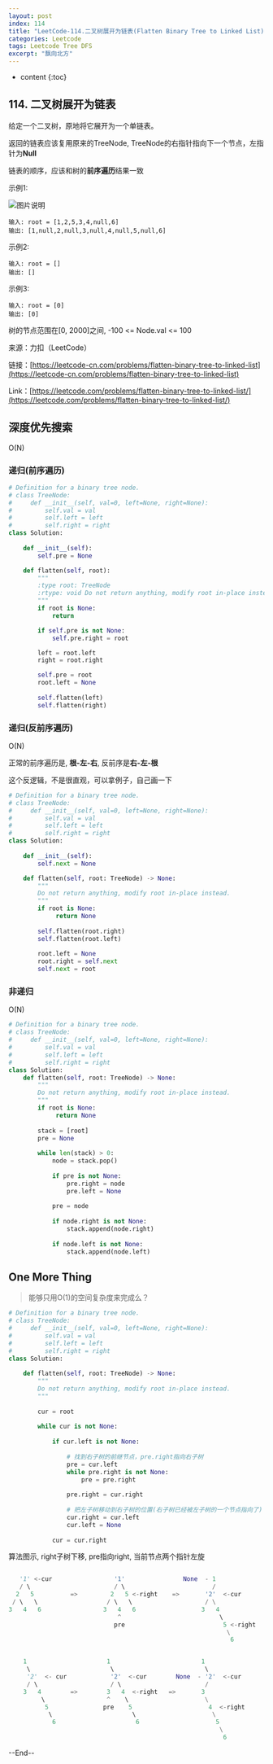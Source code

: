 ```yaml
---
layout: post
index: 114
title: "LeetCode-114.二叉树展开为链表(Flatten Binary Tree to Linked List)"
categories: Leetcode
tags: Leetcode Tree DFS
excerpt: "飘向北方"
---
```


* content
{:toc}

## 114. 二叉树展开为链表

给定一个二叉树，原地将它展开为一个单链表。

返回的链表应该复用原来的TreeNode, TreeNode的右指针指向下一个节点，左指针为**Null**

链表的顺序，应该和树的**前序遍历**结果一致

示例1: 

![图片说明](./images/leetcode-algorithm-114.jpg)

```
输入: root = [1,2,5,3,4,null,6]
输出: [1,null,2,null,3,null,4,null,5,null,6]
```

示例2:

```
输入: root = []
输出: []
```

示例3:

```
输入: root = [0]
输出: [0]
```

树的节点范围在[0, 2000]之间, -100 <= Node.val <= 100

来源：力扣（LeetCode）

链接：[https://leetcode-cn.com/problems/flatten-binary-tree-to-linked-list](https://leetcode-cn.com/problems/flatten-binary-tree-to-linked-list)

Link：[https://leetcode.com/problems/flatten-binary-tree-to-linked-list/](https://leetcode.com/problems/flatten-binary-tree-to-linked-list/)

## 深度优先搜索

O(N)

### 递归(前序遍历)

```python
# Definition for a binary tree node.
# class TreeNode:
#     def __init__(self, val=0, left=None, right=None):
#         self.val = val
#         self.left = left
#         self.right = right
class Solution:
    
    def __init__(self):
        self.pre = None

    def flatten(self, root):
        """
        :type root: TreeNode
        :rtype: void Do not return anything, modify root in-place instead.
        """
        if root is None:
            return

        if self.pre is not None:
            self.pre.right = root

        left = root.left
        right = root.right

        self.pre = root
        root.left = None
        
        self.flatten(left)
        self.flatten(right)
```

### 递归(反前序遍历)

O(N)

正常的前序遍历是, **根-左-右**, 反前序是**右-左-根**

这个反逻辑，不是很直观，可以拿例子，自己画一下

```python
# Definition for a binary tree node.
# class TreeNode:
#     def __init__(self, val=0, left=None, right=None):
#         self.val = val
#         self.left = left
#         self.right = right
class Solution:
    
    def __init__(self):
        self.next = None

    def flatten(self, root: TreeNode) -> None:
        """
        Do not return anything, modify root in-place instead.
        """
        if root is None:
             return None
        
        self.flatten(root.right)
        self.flatten(root.left)
        
        root.left = None
        root.right = self.next
        self.next = root
```

### 非递归

O(N)

```python
# Definition for a binary tree node.
# class TreeNode:
#     def __init__(self, val=0, left=None, right=None):
#         self.val = val
#         self.left = left
#         self.right = right
class Solution:
    def flatten(self, root: TreeNode) -> None:
        """
        Do not return anything, modify root in-place instead.
        """
        if root is None:
             return None
            
        stack = [root]
        pre = None
        
        while len(stack) > 0:
            node = stack.pop()
            
            if pre is not None:
                pre.right = node
                pre.left = None
                
            pre = node
            
            if node.right is not None:
                stack.append(node.right)
                
            if node.left is not None:
                stack.append(node.left)
```

## One More Thing

> 能够只用O(1)的空间复杂度来完成么？

```python
# Definition for a binary tree node.
# class TreeNode:
#     def __init__(self, val=0, left=None, right=None):
#         self.val = val
#         self.left = left
#         self.right = right
class Solution:
    
    def flatten(self, root: TreeNode) -> None:
        """
        Do not return anything, modify root in-place instead.
        """
        
        cur = root
        
        while cur is not None:
            
            if cur.left is not None:
                
                # 找到右子树的前继节点，pre.right指向右子树
                pre = cur.left
                while pre.right is not None:
                    pre = pre.right
                
                pre.right = cur.right
                
                # 把左子树移动到右子树的位置(右子树已经被左子树的一个节点指向了)
                cur.right = cur.left
                cur.left = None
        
            cur = cur.right  
```

算法图示, right子树下移, pre指向right, 当前节点两个指针左旋

```python

   '1' <-cur                 '1'                None  - 1
   / \                       / \                        / 
  2   5          =>         2   5 <-right    =>       '2'  <-cur
 / \   \                   / \   \                    / \
3   4   6                 3   4   6                  3   4 
                              ^                           \ 
                             pre                           5 <-right
                                                            \
                                                             6     


    1                      1                         1               
     \                      \                         \ 
     '2'  <- cur            '2'  <-cur        None  - '2'  <-cur
     / \                    / \                       /
    3   4        =>        3   4  <-right   =>       3  
         \                 ^    \                     \
          5               pre    5                     4  <-right
           \                      \                     \
            6                      6                     5
                                                          \
                                                           6
```

--End--



